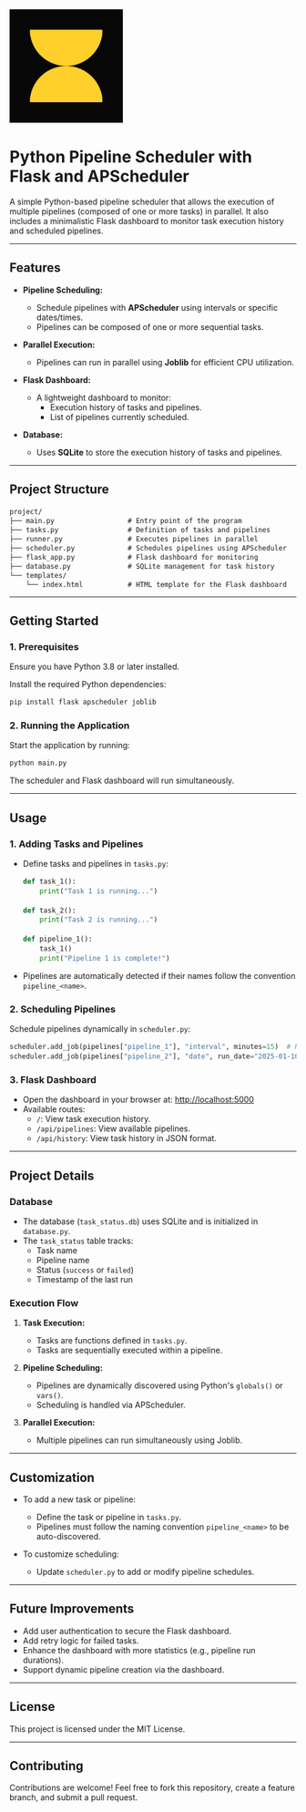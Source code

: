 <img alt="PypeRun" src="templates/PypeRun.png" width="200">


# **Python Pipeline Scheduler with Flask and APScheduler**

A simple Python-based pipeline scheduler that allows the execution of multiple pipelines (composed of one or more tasks) in parallel. It also includes a minimalistic Flask dashboard to monitor task execution history and scheduled pipelines.

---

## **Features**

- **Pipeline Scheduling:**
  - Schedule pipelines with **APScheduler** using intervals or specific dates/times.
  - Pipelines can be composed of one or more sequential tasks.

- **Parallel Execution:**
  - Pipelines can run in parallel using **Joblib** for efficient CPU utilization.

- **Flask Dashboard:**
  - A lightweight dashboard to monitor:
    - Execution history of tasks and pipelines.
    - List of pipelines currently scheduled.

- **Database:**
  - Uses **SQLite** to store the execution history of tasks and pipelines.

---

## **Project Structure**

```plaintext
project/
├── main.py                  # Entry point of the program
├── tasks.py                 # Definition of tasks and pipelines
├── runner.py                # Executes pipelines in parallel
├── scheduler.py             # Schedules pipelines using APScheduler
├── flask_app.py             # Flask dashboard for monitoring
├── database.py              # SQLite management for task history
└── templates/
    └── index.html           # HTML template for the Flask dashboard
```

---

## **Getting Started**

### **1. Prerequisites**

Ensure you have Python 3.8 or later installed.

Install the required Python dependencies:
```bash
pip install flask apscheduler joblib
```

### **2. Running the Application**

Start the application by running:
```bash
python main.py
```

The scheduler and Flask dashboard will run simultaneously.

---

## **Usage**

### **1. Adding Tasks and Pipelines**

- Define tasks and pipelines in `tasks.py`:
  ```python
  def task_1():
      print("Task 1 is running...")

  def task_2():
      print("Task 2 is running...")
  
  def pipeline_1():
      task_1()
      print("Pipeline 1 is complete!")
  ```

- Pipelines are automatically detected if their names follow the convention `pipeline_<name>`.

### **2. Scheduling Pipelines**

Schedule pipelines dynamically in `scheduler.py`:
```python
scheduler.add_job(pipelines["pipeline_1"], "interval", minutes=15)  # Run every 15 minutes
scheduler.add_job(pipelines["pipeline_2"], "date", run_date="2025-01-10 10:30:00")  # Run at a specific time
```

### **3. Flask Dashboard**

- Open the dashboard in your browser at: [http://localhost:5000](http://localhost:5000)
- Available routes:
  - `/`: View task execution history.
  - `/api/pipelines`: View available pipelines.
  - `/api/history`: View task history in JSON format.

---

## **Project Details**

### **Database**

- The database (`task_status.db`) uses SQLite and is initialized in `database.py`.
- The `task_status` table tracks:
  - Task name
  - Pipeline name
  - Status (`success` or `failed`)
  - Timestamp of the last run

### **Execution Flow**

1. **Task Execution:**
   - Tasks are functions defined in `tasks.py`.
   - Tasks are sequentially executed within a pipeline.

2. **Pipeline Scheduling:**
   - Pipelines are dynamically discovered using Python's `globals()` or `vars()`.
   - Scheduling is handled via APScheduler.

3. **Parallel Execution:**
   - Multiple pipelines can run simultaneously using Joblib.

---

## **Customization**

- To add a new task or pipeline:
  - Define the task or pipeline in `tasks.py`.
  - Pipelines must follow the naming convention `pipeline_<name>` to be auto-discovered.

- To customize scheduling:
  - Update `scheduler.py` to add or modify pipeline schedules.

---

## **Future Improvements**

- Add user authentication to secure the Flask dashboard.
- Add retry logic for failed tasks.
- Enhance the dashboard with more statistics (e.g., pipeline run durations).
- Support dynamic pipeline creation via the dashboard.

---

## **License**

This project is licensed under the MIT License.

---

## **Contributing**

Contributions are welcome! Feel free to fork this repository, create a feature branch, and submit a pull request.
